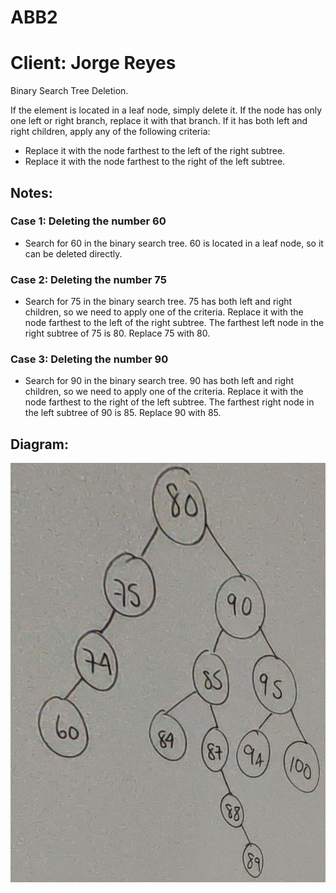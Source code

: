 # ABB2

# Client: Jorge Reyes
Binary Search Tree Deletion.

If the element is located in a leaf node, simply delete it.
If the node has only one left or right branch, replace it with that branch.
If it has both left and right children, apply any of the following criteria:
  - Replace it with the node farthest to the left of the right subtree.
  - Replace it with the node farthest to the right of the left subtree.
 
 ## Notes:
### Case 1: Deleting the number 60
  - Search for 60 in the binary search tree.
  60 is located in a leaf node, so it can be deleted directly.
  
### Case 2: Deleting the number 75
  - Search for 75 in the binary search tree.
  75 has both left and right children, so we need to apply one of the criteria.
  Replace it with the node farthest to the left of the right subtree.
  The farthest left node in the right subtree of 75 is 80.
  Replace 75 with 80.

### Case 3: Deleting the number 90
  - Search for 90 in the binary search tree.
  90 has both left and right children, so we need to apply one of the criteria.
  Replace it with the node farthest to the right of the left subtree.
  The farthest right node in the left subtree of 90 is 85.
  Replace 90 with 85.

## Diagram:
![ABB Fisico](ABB2.jpg)